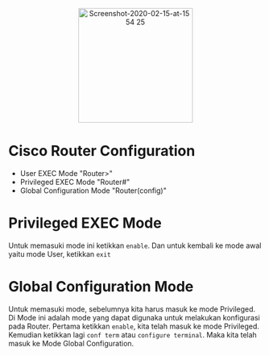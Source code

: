 <p align="center">
<img width="227" alt="Screenshot-2020-02-15-at-15 54 25" src="https://github.com/user-attachments/assets/b850417c-51c0-44bd-878b-9bfae400622d" />
</p>

# Cisco Router Configuration
- User EXEC Mode "Router>"
- Privileged EXEC Mode "Router#"
- Global Configuration Mode "Router(config)"

# Privileged EXEC Mode

Untuk memasuki mode ini ketikkan `enable`. Dan untuk kembali ke mode awal yaitu mode User, ketikkan `exit`

# Global Configuration Mode

Untuk memasuki mode, sebelumnya kita harus masuk ke mode Privileged. Di Mode ini adalah mode yang dapat digunaka untuk melakukan konfigurasi pada Router. Pertama ketikkan `enable`, kita telah masuk ke mode Privileged. Kemudian ketikkan lagi `conf term` atau `configure terminal`. Maka kita telah masuk ke Mode Global Configuration.

